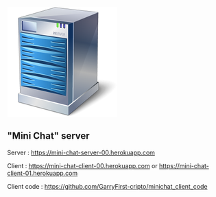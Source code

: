 ![Иллюстрация к проекту](https://github.com/GarryFirst-cripto/resurses/blob/master/pictures/server-1.png)
## "Mini Chat" server

Server : https://mini-chat-server-00.herokuapp.com

Client : https://mini-chat-client-00.herokuapp.com or https://mini-chat-client-01.herokuapp.com

Client code : https://github.com/GarryFirst-cripto/minichat_client_code

